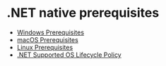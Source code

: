 .NET native prerequisites
==============================

* [Windows Prerequisites](https://docs.microsoft.com/dotnet/core/install/windows)
* [macOS Prerequisites](https://docs.microsoft.com/dotnet/core/install/macos)
* [Linux Prerequisites](https://docs.microsoft.com/dotnet/core/install/linux)
* [.NET Supported OS Lifecycle Policy](https://github.com/dotnet/core/blob/main/os-lifecycle-policy.md)
